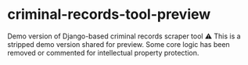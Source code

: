 # criminal-records-tool-preview
Demo version of Django-based criminal records scraper tool
⚠️ This is a stripped demo version shared for preview. Some core logic has been removed or commented for intellectual property protection.
